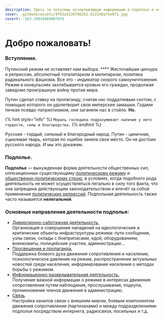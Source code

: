 ```yaml
---
description: Здесь ты получишь исчерпывающую информацию о подполье и конкретные инструкции.
cover: .gitbook/assets/9f63a3138706261.622240afee8f1.jpg
coverY: -163.19018404907976
---
```


# Добро пожаловать!

### Вступление.

Путинский режим не оставляет нам выбора. **** Жесточайшая цензура и репрессии, абсолютный тоталитаризм и милитаризм, политика радикального фашизма. Все это - индикатор скорого самоуничтожения. Режим в конвульсиях захлебывается кровью его граждан, продолжая заведомо проиграшную войну против мира.&#x20;

Путин сделал ставку на пропаганду, считая нас поддатливым скотом, с помощью которого он удолетворит свои имперские замашки. Годами пичкая псевдо-патриотизмом, они заганяли нас в стойло. **Но.**

{% hint style="info" %}
`Мораль господина подразумевает наличие у него гордости, силы и благородства.`
{% endhint %}

Русские - гордый, сильный и благородный народ. Путин - циничная, сцикливая тварь, которая по ошибке заняла свое место. Он не достоин русского народа. И мы это докажем.

### Подполье.

**Подпо́лье** — вынужденная форма деятельности общественных сил, оппозиционных существующему [политическому режиму](https://ru.wikipedia.org/wiki/%D0%9F%D0%BE%D0%BB%D0%B8%D1%82%D0%B8%D1%87%D0%B5%D1%81%D0%BA%D0%B8%D0%B9\_%D1%80%D0%B5%D0%B6%D0%B8%D0%BC) и [общественно-политическому строю](https://ru.wikipedia.org/wiki/%D0%9E%D0%B1%D1%89%D0%B5%D1%81%D1%82%D0%B2%D0%B5%D0%BD%D0%BD%D0%BE-%D0%BF%D0%BE%D0%BB%D0%B8%D1%82%D0%B8%D1%87%D0%B5%D1%81%D0%BA%D0%B8%D0%B9\_%D1%81%D1%82%D1%80%D0%BE%D0%B9), в условиях, когда подобного рода деятельность не может осуществляться легально в силу того факта, что она запрещена действующим законодательством и влечёт за собой применение [политических репрессий](https://ru.wikipedia.org/wiki/%D0%A0%D0%B5%D0%BF%D1%80%D0%B5%D1%81%D1%81%D0%B8%D0%B8). Подпольная деятельность также часто называется **нелегальной**.

### Основные направления деятельности подполья:&#x20;

* [Диверсионно-саботажная деятельность. \
  ](deyatelnost/diversionno-sabotazhnaya-deyatelnost/)Организация и совершение нападений на идеологические и критические объекты инфраструктуры режима: пути сообщения, узлы связи, склады с боеприпасами, едой, оборудованием, военкоматы, полицейские участки, администрации...
* [Просвещение и пропаганда. \
  ](deyatelnost/prosveshenie-i-propaganda..md)Поддержка боевого духа движения сопротивления и населения, психологическое давление на режим, распространение актуальных новостей среди населения, информирование населения о методах борьбы с режимом.&#x20;
* [Информационно-разведывательная деятельность. \
  ](deyatelnost/informacionno-razvedyvatelnaya-deyatelnost..md)Получение важной информации о режиме в интересах движения сопротивления путем наблюдения, прослушивания, подкупа, проникновения членов движения в администрацию.
* [Связь](deyatelnost/svyaz.md).\
  Настройка каналов связи с внешним миром, боевым компонентом движения сопротивления (партизанами) и между подразделениями подполья посредством интернета, радиосвязи, посильных и т.д.&#x20;
